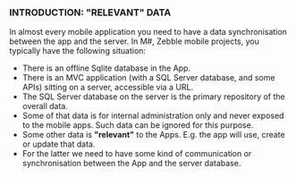 ﻿
### INTRODUCTION: "RELEVANT" DATA

In almost every mobile application you need to have a data synchronisation between the app and the server.
In M#, Zebble mobile projects, you typically have the following situation:

- There is an offline Sqlite database in the App.
- There is an MVC application (with a SQL Server database, and some APIs) sitting on a server, accessible via a URL.
- The SQL Server database on the server is the primary repository of the overall data.
- Some of that data is for internal administration only and never exposed to the mobile apps. Such data can be ignored for this purpose.
- Some other data is **"relevant"** to the Apps. E.g. the app will use, create or update that data.
- For the latter we need to have some kind of communication or synchronisation between the App and the server database.
